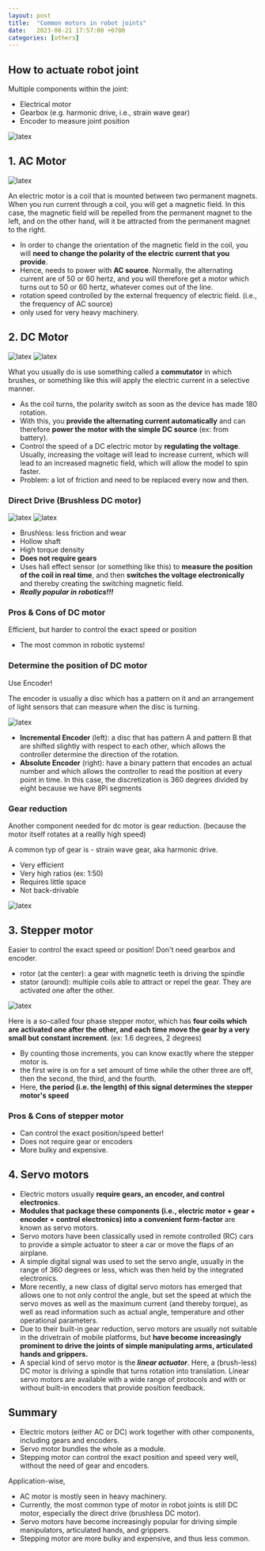 ```yaml
---
layout: post
title:  "Common motors in robot joints"
date:   2023-08-21 17:57:00 +0700
categories: [others]
---
```


## How to actuate robot joint

Multiple components within the joint:

* Electrical motor
* Gearbox (e.g. harmonic drive, i.e., strain wave gear)
* Encoder to measure joint position

<img src="https://raw.githubusercontent.com/yrsheld/yrsheld.github.io/master/static/img/_posts/joints.png" alt= "latex">


## 1. AC Motor

<img src="https://raw.githubusercontent.com/yrsheld/yrsheld.github.io/master/static/img/_posts/ac.png" alt= "latex">


An electric motor is a coil that is mounted between two permanent magnets. When you run current through a coil, you will get a magnetic field. In this case, the magnetic field will be repelled from the permanent magnet to the left, and on the other hand, will it be attracted from the permanent magnet to the right. 

* In order to change the orientation of the magnetic field in the coil, you will **need to change the polarity of the electric current that you provide**. 
* Hence, needs to power with **AC source**. Normally, the alternating current are of 50 or 60 hertz, and you will therefore get a motor which turns out to 50 or 60 hertz, whatever comes out of the line. 
* rotation speed controlled by the external frequency of electric field. (i.e., the frequency of AC source)
* only used for very heavy machinery. 

## 2. DC Motor

<img src="https://raw.githubusercontent.com/yrsheld/yrsheld.github.io/master/static/img/_posts/dc_motor_1.png" alt= "latex">

<img src="https://raw.githubusercontent.com/yrsheld/yrsheld.github.io/master/static/img/_posts/dc_motor_2.png" alt= "latex">

What you usually do is use something called a **commutator** in which brushes, or something like this will apply the electric current in a selective manner. 

* As the coil turns, the polarity switch as soon as the device has made 180 rotation.
* With this, you **provide the alternating current automatically** and can therefore **power the motor with the simple DC source** (ex: from battery). 
* Control the speed of a DC electric motor  by **regulating the voltage**. Usually, increasing the voltage will lead to increase current, which will lead to an increased magnetic field, which will allow the model to spin faster.
* Problem: a lot of friction and need to be replaced every now and then. 

### Direct Drive (Brushless DC motor)

<img src="https://raw.githubusercontent.com/yrsheld/yrsheld.github.io/master/static/img/_posts/brushless_dc.png" alt= "latex">

<img src="https://raw.githubusercontent.com/yrsheld/yrsheld.github.io/master/static/img/_posts/direct_drive.png" alt= "latex">

* Brushless: less friction and wear
* Hollow shaft
* High torque density
* **Does not require gears**
* Uses hall effect sensor (or something like this) to **measure the position of the coil in real time**, and then **switches the voltage electronically** and thereby creating the switching magnetic field. 
* ***Really popular in robotics!!!***

### Pros & Cons of DC motor

Efficient, but harder to control the exact speed or position

* The most common in robotic systems!

### Determine the position of DC motor

Use Encoder!

The encoder is usually a disc which has a pattern on it and an arrangement of light sensors that can measure when the disc is turning. 


<img src="https://raw.githubusercontent.com/yrsheld/yrsheld.github.io/master/static/img/_posts/encoder.png" alt= "latex">

* **Incremental Encoder** (left): a disc that has pattern A and pattern B that are shifted slightly with respect to each other, which allows the controller determine the direction of the rotation. 
* **Absolute Encoder** (right): have a binary pattern that encodes an actual number and which allows the controller to read the position at every point in time. In this case, the discretization is 360 degrees divided by eight because we have 8Pi segments


### Gear reduction

Another component needed for dc motor is gear reduction. (because the motor itself rotates at a reallly high speed)

A common typ of gear is - strain wave gear, aka harmonic drive.

* Very efficient
* Very high ratios (ex: 1:50)
* Requires little space
* Not back-drivable


<img src="https://raw.githubusercontent.com/yrsheld/yrsheld.github.io/master/static/img/_posts/harmonic_drive.png" alt= "latex">

## 3. Stepper motor

Easier to control the exact speed or position! Don't need gearbox and encoder.

* rotor (at the center): a gear with magnetic teeth is driving the spindle
* stator (around): multiple coils able to attract or repel the gear. They are activated one after the other. 

<img src="https://raw.githubusercontent.com/yrsheld/yrsheld.github.io/master/static/img/_posts/stepping_motor.png" alt= "latex">

Here is a so-called four phase stepper motor, which has **four coils which are activated one after the other, and each time move the gear by a very small but constant increment**. (ex: 1.6 degrees, 2 degrees)

* By counting those increments, you can know exactly where the stepper motor is. 
* the first wire is on for a set amount of time while the other three are off, then the second, the third, and the fourth. 
* Here, **the period (i.e. the length) of this signal determines the stepper motor's speed**


### Pros & Cons of stepper motor

* Can control the exact position/speed better!
* Does not require gear or encoders
* More bulky and expensive.

## 4. Servo motors

* Electric motors usually **require gears, an encoder, and control electronics**. 
* **Modules that package these components (i.e., electric motor + gear + encoder + control electronics) into a convenient form-factor** are known as servo motors.  
* Servo motors have been classically used in remote controlled (RC) cars to provide a simple actuator to steer a car or move the flaps of an airplane. 
* A simple digital signal was used to set the servo angle, usually in the range of 360 degrees or less, which was then held by the integrated electronics. 
* More recently, a new class of digital servo motors has emerged that allows one to not only control the angle, but set the speed at which the servo moves as well as the maximum current (and thereby torque), as well as read information such as actual angle, temperature and other operational parameters.  
* Due to their built-in gear reduction, servo motors are usually not suitable in the drivetrain of mobile platforms, but **have become increasingly prominent to drive the joints of simple manipulating arms, articulated hands and grippers.**
* A special kind of servo motor is the ***linear actuator***. Here, a (brush-less) DC motor is driving a spindle that turns rotation into translation. Linear servo motors are available with a wide range of protocols and with or without built-in encoders that provide position feedback. 

## Summary

* Electric motors (either AC or DC) work together with other components, including gears and encoders.
* Servo motor bundles the whole as a module.
* Stepping motor can control the exact position and speed very well, without the need of gear and encoders.


Application-wise,

* AC motor is mostly seen in heavy machinery.
* Currently, the most common type of motor in robot joints is still DC motor, especially the direct drive (brushless DC motor).
* Servo motors have become increasingly popular for driving simple manipulators, articulated hands, and grippers.
* Stepping motor are more bulky and expensive, and thus less common.